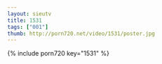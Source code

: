 ```yaml
--- 
layout: sieutv
title: 1531
tags: ["001"]
thumb: http://porn720.net/video/1531/poster.jpg
---
```

{% include porn720 key="1531" %} 
